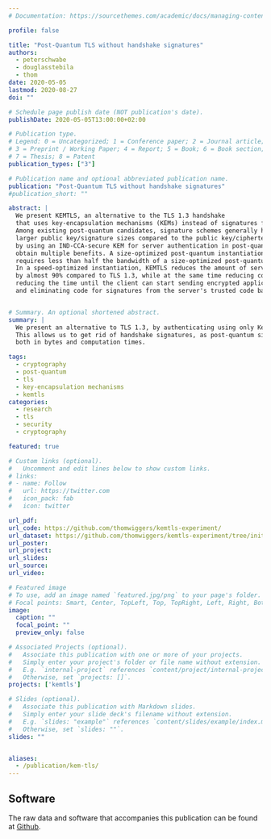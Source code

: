```yaml
---
# Documentation: https://sourcethemes.com/academic/docs/managing-content/

profile: false

title: "Post-Quantum TLS without handshake signatures"
authors:
  - peterschwabe
  - douglasstebila
  - thom
date: 2020-05-05
lastmod: 2020-08-27
doi: ""

# Schedule page publish date (NOT publication's date).
publishDate: 2020-05-05T13:00:00+02:00

# Publication type.
# Legend: 0 = Uncategorized; 1 = Conference paper; 2 = Journal article;
# 3 = Preprint / Working Paper; 4 = Report; 5 = Book; 6 = Book section;
# 7 = Thesis; 8 = Patent
publication_types: ["3"]

# Publication name and optional abbreviated publication name.
publication: "Post-Quantum TLS without handshake signatures"
#publication_short: ""

abstract: |
  We present KEMTLS, an alternative to the TLS 1.3 handshake
  that uses key-encapsulation mechanisms (KEMs) instead of signatures for server authentication.
  Among existing post-quantum candidates, signature schemes generally have
  larger public key/signature sizes compared to the public key/ciphertext sizes of KEMs:
  by using an IND-CCA-secure KEM for server authentication in post-quantum TLS, we
  obtain multiple benefits. A size-optimized post-quantum instantiation of KEMTLS
  requires less than half the bandwidth of a size-optimized post-quantum instantiation of TLS 1.3.
  In a speed-optimized instantiation, KEMTLS reduces the amount of server CPU cycles
  by almost 90% compared to TLS 1.3, while at the same time reducing communication size,
  reducing the time until the client can start sending encrypted application data,
  and eliminating code for signatures from the server's trusted code base.


# Summary. An optional shortened abstract.
summary: |
  We present an alternative to TLS 1.3, by authenticating using only Key-Encapsulation Mechanisms.
  This allows us to get rid of handshake signatures, as post-quantum signature schemes are expensive,
  both in bytes and computation times.

tags:
  - cryptography
  - post-quantum
  - tls
  - key-encapsulation mechanisms
  - kemtls
categories:
  - research
  - tls
  - security
  - cryptography

featured: true

# Custom links (optional).
#   Uncomment and edit lines below to show custom links.
# links:
# - name: Follow
#   url: https://twitter.com
#   icon_pack: fab
#   icon: twitter

url_pdf:
url_code: https://github.com/thomwiggers/kemtls-experiment/
url_dataset: https://github.com/thomwiggers/kemtls-experiment/tree/initial-submission/measuring/archived-results/data-2020-05-03
url_poster:
url_project:
url_slides:
url_source:
url_video:

# Featured image
# To use, add an image named `featured.jpg/png` to your page's folder.
# Focal points: Smart, Center, TopLeft, Top, TopRight, Left, Right, BottomLeft, Bottom, BottomRight.
image:
  caption: ""
  focal_point: ""
  preview_only: false

# Associated Projects (optional).
#   Associate this publication with one or more of your projects.
#   Simply enter your project's folder or file name without extension.
#   E.g. `internal-project` references `content/project/internal-project/index.md`.
#   Otherwise, set `projects: []`.
projects: ['kemtls']

# Slides (optional).
#   Associate this publication with Markdown slides.
#   Simply enter your slide deck's filename without extension.
#   E.g. `slides: "example"` references `content/slides/example/index.md`.
#   Otherwise, set `slides: ""`.
slides: ""


aliases:
  - /publication/kem-tls/
---
```


## Software

The raw data and software that accompanies this publication can be found at [Github](https://github.com/thomwiggers/kemtls-experiment/).
